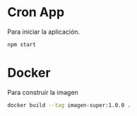 # Cron App
Para iniciar la aplicación.

```bash
npm start
```


# Docker

Para construir la imagen 

```bash
docker build --tag imagen-super:1.0.0 .
```
